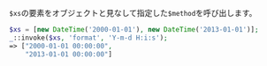 `$xs`の要素をオブジェクトと見なして指定した`$method`を呼び出します。

```php
$xs = [new DateTime('2000-01-01'), new DateTime('2013-01-01')];
_::invoke($xs, 'format', 'Y-m-d H:i:s');
=> ["2000-01-01 00:00:00",
    "2013-01-01 00:00:00"]
```
